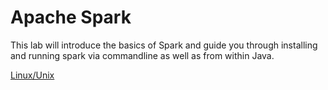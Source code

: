 # Apache Spark
This lab will introduce the basics of Spark and guide you through installing and running spark via commandline as well as from within Java.



[Linux/Unix](https://medium.com/@djamaldg/how-to-install-scala-on-macos-5771d55339cb)
<!--MAC OS X
https://www.tutorialkart.com/apache-spark/how-to-install-spark-on-mac-os/-->


